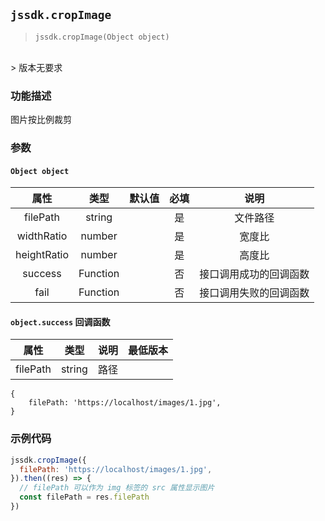 ## `jssdk.cropImage`

> `jssdk.cropImage(Object object)`
<br/>
> 版本无要求

### 功能描述

图片按比例裁剪

### 参数

#### `Object object`

|    属性     |   类型   | 默认值 | 必填 |          说明          |
| :---------: | :------: | :----: | :--: | :--------------------: |
|  filePath   |  string  |        |  是  |        文件路径        |
| widthRatio  |  number  |        |  是  |         宽度比         |
| heightRatio |  number  |        |  是  |         高度比         |
|   success   | Function |        |  否  | 接口调用成功的回调函数 |
|    fail     | Function |        |  否  | 接口调用失败的回调函数 |

#### `object.success` 回调函数

|   属性   |  类型  | 说明 | 最低版本 |
| :------: | :----: | :--: | :------: |
| filePath | string | 路径 |          |

```json5
{
	filePath: 'https://localhost/images/1.jpg',
}
```

### 示例代码

```js
jssdk.cropImage({
  filePath: 'https://localhost/images/1.jpg',
}).then((res) => {
  // filePath 可以作为 img 标签的 src 属性显示图片
  const filePath = res.filePath
})
```